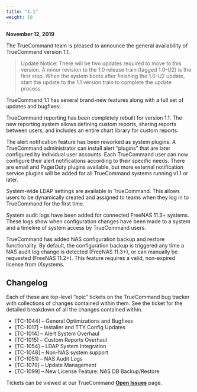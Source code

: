 ```yaml
---
title: "1.1"
weight: 18
---
```


**November 12, 2019**

The TrueCommand team is pleased to announce the general availability of TrueCommand version 1.1.

> Update Notice: There will be two updates required to move to this version. A minor revision to the 1.0 release train (tagged 1.0-U2) is the first step. When the system boots after finishing the 1.0-U2 update, start the update to the 1.1 version train to complete the update process.

TrueCommand 1.1 has several brand-new features along with a full set of updates and bugfixes:

TrueCommand reporting has been completely rebuilt for version 1.1. The new reporting system allows defining custom reports, sharing reports between users, and includes an entire chart library for custom reports.

The alert notification feature has been reworked as system plugins. A TrueCommand administrator can install alert “plugins” that are later configured by individual user accounts. Each TrueCommand user can now configure their alert notifications according to their specific needs. There are email and PagerDuty plugins available, but more external notification service plugins will be added for all TrueCommand systems running v1.1 or later.

System-wide LDAP settings are available in TrueCommand. This allows users to be dynamically created and assigned to teams when they log in to TrueCommand for the first time.

System audit logs have been added for connected FreeNAS 11.3+ systems. These logs show when configuration changes have been made to a system and a timeline of system access by TrueCommand users.

TrueCommand has added NAS configuration backup and restore functionality. By default, the configuration backup is triggered any time a NAS audit log change is detected (FreeNAS 11.3+), or can manually be requested (FreeNAS 11.2+). This feature requires a valid, non-expired license from iXsystems.

## Changelog

Each of these are top-level “epic” tickets on the TrueCommand bug tracker with collections of changes contained within them. See the ticket for the detailed breakdown of all the changes contained within.

+ [TC-1044] – General Optimizations and Bugfixes
+ [TC-1017] – Installer and TTY Config Updates
+ [TC-1014] – Alert System Overhaul
+ [TC-1015] – Custom Reports Overhaul
+ [TC-1054] – LDAP System Integration
+ [TC-1048] – Non-NAS system support
+ [TC-1051] – NAS Audit Logs
+ [TC-1079] – Update Management
+ [TC-1099] – New License Feature: NAS DB Backup/Restore

Tickets can be viewed at our TrueCommand  [**Open Issues**](https://ixsystems.atlassian.net/projects/TC/issues/) page.
